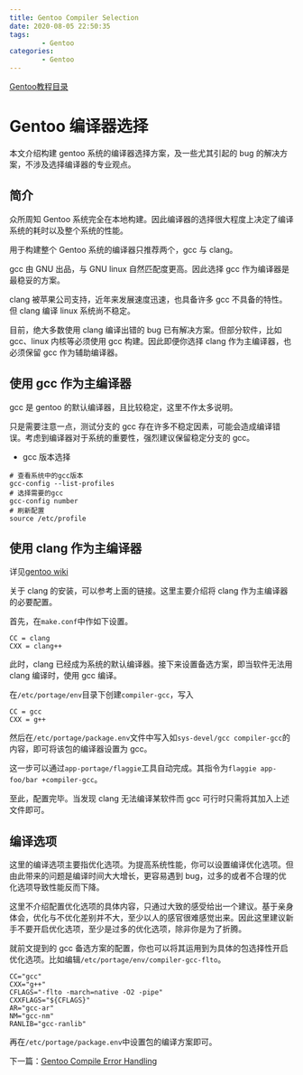 ```yaml
---
title: Gentoo Compiler Selection
date: 2020-08-05 22:50:35
tags:
        - Gentoo
categories:
        - Gentoo
---
```


[Gentoo教程目录](https://www.niuiic.top/2020/08/06/gentoo-tutorials-directory/)

# Gentoo 编译器选择

本文介绍构建 gentoo 系统的编译器选择方案，及一些尤其引起的 bug 的解决方案，不涉及选择编译器的专业观点。

## 简介

众所周知 Gentoo 系统完全在本地构建。因此编译器的选择很大程度上决定了编译系统的耗时以及整个系统的性能。

用于构建整个 Gentoo 系统的编译器只推荐两个，gcc 与 clang。

gcc 由 GNU 出品，与 GNU linux 自然匹配度更高。因此选择 gcc 作为编译器是最稳妥的方案。

clang 被苹果公司支持，近年来发展速度迅速，也具备许多 gcc 不具备的特性。但 clang 编译 linux 系统尚不稳定。

目前，绝大多数使用 clang 编译出错的 bug 已有解决方案。但部分软件，比如 gcc、linux 内核等必须使用 gcc 构建。因此即便你选择 clang 作为主编译器，也必须保留 gcc 作为辅助编译器。

## 使用 gcc 作为主编译器

gcc 是 gentoo 的默认编译器，且比较稳定，这里不作太多说明。

只是需要注意一点，测试分支的 gcc 存在许多不稳定因素，可能会造成编译错误。考虑到编译器对于系统的重要性，强烈建议保留稳定分支的 gcc。

- gcc 版本选择

```
# 查看系统中的gcc版本
gcc-config --list-profiles
# 选择需要的gcc
gcc-config number
# 刷新配置
source /etc/profile
```

## 使用 clang 作为主编译器

详见[gentoo wiki](https://wiki.gentoo.org/wiki/Clang)

关于 clang 的安装，可以参考上面的链接。这里主要介绍将 clang 作为主编译器的必要配置。

首先，在`make.conf`中作如下设置。

```
CC = clang
CXX = clang++
```

此时，clang 已经成为系统的默认编译器。接下来设置备选方案，即当软件无法用 clang 编译时，使用 gcc 编译。

在`/etc/portage/env`目录下创建`compiler-gcc`，写入

```
CC = gcc
CXX = g++
```

然后在`/etc/portage/package.env`文件中写入如`sys-devel/gcc compiler-gcc`的内容，即可将该包的编译器设置为 gcc。

这一步可以通过`app-portage/flaggie`工具自动完成。其指令为`flaggie app-foo/bar +compiler-gcc`。

至此，配置完毕。当发现 clang 无法编译某软件而 gcc 可行时只需将其加入上述文件即可。

## 编译选项

这里的编译选项主要指优化选项。为提高系统性能，你可以设置编译优化选项。但由此带来的问题是编译时间大大增长，更容易遇到 bug，过多的或者不合理的优化选项导致性能反而下降。

这里不介绍配置优化选项的具体内容，只通过大致的感受给出一个建议。基于亲身体会，优化与不优化差别并不大，至少以人的感官很难感觉出来。因此这里建议新手不要开启优化选项，至少是过多的优化选项，除非你是为了折腾。

就前文提到的 gcc 备选方案的配置，你也可以将其运用到为具体的包选择性开启优化选项。比如编辑`/etc/portage/env/compiler-gcc-flto`。

```
CC="gcc"
CXX="g++"
CFLAGS="-flto -march=native -O2 -pipe"
CXXFLAGS="${CFLAGS}"
AR="gcc-ar"
NM="gcc-nm"
RANLIB="gcc-ranlib"
```

再在`/etc/portage/package.env`中设置包的编译方案即可。

下一篇：[Gentoo Compile Error Handling](https://www.niuiic.top/2020/08/06/gentoo-compile-error-handling/)
